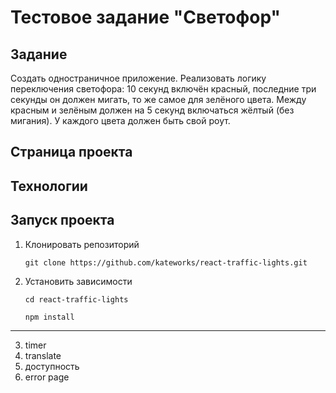 # Тестовое задание "Светофор"

## Задание

Создать одностраничное приложение. 
Реализовать логику переключения светофора: 10 секунд включён красный, 
последние три секунды он должен мигать, то же самое для зелёного цвета. 
Между красным и зелёным должен на 5 секунд включаться жёлтый (без мигания). 
У каждого цвета должен быть свой роут.


## Страница проекта


## Технологии


## Запуск проекта

1. Клонировать репозиторий

    `git clone https://github.com/kateworks/react-traffic-lights.git`

2. Установить зависимости

    `cd react-traffic-lights`
    
    `npm install`

-----------------------------------------------------------------------------

3) timer
4) translate
5) доступность
6) error page
